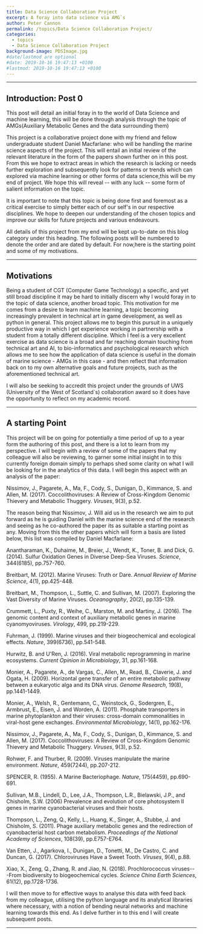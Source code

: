 ```yaml
---
title: Data Science Collaboration Project
excerpt: A foray into data science via AMG`s
author: Peter Cannon
permalink: /topics/Data Science Collaboration Project/
categories:
  - topics
  - Data Science Collaboration Project
background-image: PDSImage.jpg
#date/lastmod are optional
#date: 2019-10-16 19:47:13 +0100
#lastmod: 2019-10-16 19:47:13 +0100
---
```



<hr />

## Introduction: Post 0

This post will detail an initial foray in to the world of Data Science and machine learning,
this will be done through analysis through the topic of AMGs(Auxiliary Metabolic Genes and the data surrounding them)

This project is a collaborative project done with my friend and fellow undergraduate student Daniel Macfarlane: who 
will be handling the marine science aspects of the project. This will entail an initial review of the relevant
literature in the form of the papers shown further on in this post. From this we hope to extract areas in which the 
research is lacking or needs further exploration and subsequently look for patterns or trends which can explored via
machine learning or other forms of data science,this will be my end of project. We hope this will reveal -- with any
luck -- some form of salient information on the topic.

It is important to note that this topic is being done first and foremost as a critical exercise to simply better each
of our self's in our respective disciplines. We hope to deepen our understanding of the chosen topics and improve our
skills for future projects and various endeavours.  

All details of this project from my end will be kept up-to-date on this blog category under this heading. The following
posts will be numbered to denote the order and are dated by default. For now,here is the starting point and some of my
motivations.

<hr />

## Motivations

Being a student of CGT (Computer Game Technology) a specific, and yet still broad discipline it may be hard to initially 
discern why I would foray in to the topic of data science, another broad topic. This motivation for me comes from a desire
to learn machine learning, a topic becoming increasingly prevalent in technical art in game development, as well as python 
in general. This project allows me to begin this pursuit in a uniquely productive way in which I get experience working in 
partnership with a student from a totally different discipline. Which I feel is a very excellent exercise as data science 
is a broad and far reaching domain touching from technical art and AI, to bio-informatics and psychological research which 
allows me to see how the application of data science is useful in the domain of marine science - AMGs in this case - and
then reflect that information back on to my own alternative goals and future projects, such as the aforementioned technical art.

I will also be seeking to accredit this project under the grounds of UWS (University of the West of Scotland`s)
collaboration award so it does have the opportunity to reflect on my academic record.

<hr />

## A starting Point

This project will be on going for potentially a time period of up to a year form the authoring of this post, and there is a lot to
learn from my perspective. I will begin with a review of some of the papers that my colleague will also be reviewing, to garner some
initial insight in to this currently foreign domain simply to perhaps shed some clarity on what I will be looking for in the analytics
of this data. I will begin this aspect with an analysis of the paper:

Nissimov, J., Pagarete, A., Ma, F., Cody, S., Dunigan, D., Kimmance, S. and Allen, M. (2017).
Coccolithoviruses: A Review of Cross-Kingdom Genomic Thievery and Metabolic Thuggery. *Viruses*, 9(3), p.52.

The reason being that Nissimov, J. Will aid us in the research we aim to put forward as he is guiding Daniel with the marine science end
of the research and seeing as he co-authored the paper its as suitable a starting point as any. Moving from this the other papers which 
will form a basis are listed below, this list was compiled by Daniel Macfarlane:

Anantharaman, K., Duhaime, M., Breier, J., Wendt, K., Toner, B. and Dick, G. (2014). Sulfur Oxidation Genes
in Diverse Deep-Sea Viruses. *Science*, 344(6185), pp.757-760.

Breitbart, M. (2012). Marine Viruses: Truth or Dare. *Annual Review of Marine Science*, 4(1), pp.425-448.

Breitbart, M., Thompson, L., Suttle, C. and Sullivan, M. (2007). Exploring the Vast Diversity of Marine Viruses.
*Oceanography*, 20(2), pp.135-139.

Crummett, L., Puxty, R., Weihe, C., Marston, M. and Martiny, J. (2016). The genomic content and context of auxiliary
metabolic genes in marine cyanomyoviruses. *Virology*, 499, pp.219-229.

Fuhrman, J. (1999). Marine viruses and their biogeochemical and ecological effects. *Nature*, 399(6736), pp.541-548.

Hurwitz, B. and U'Ren, J. (2016). Viral metabolic reprogramming in marine ecosystems. *Current Opinion in Microbiology*, 31, pp.161-168.

Monier, A., Pagarete, A., de Vargas, C., Allen, M., Read, B., Claverie, J. and Ogata, H. (2009). Horizontal gene transfer
of an entire metabolic pathway between a eukaryotic alga and its DNA virus. *Genome Research*, 19(8), pp.1441-1449.

Monier, A., Welsh, R., Gentemann, C., Weinstock, G., Sodergren, E., Armbrust, E., Eisen, J. and Worden, A. (2011). Phosphate 
transporters in marine phytoplankton and their viruses: cross-domain commonalities in viral-host gene exchanges. *Environmental 
Microbiology*, 14(1), pp.162-176.

Nissimov, J., Pagarete, A., Ma, F., Cody, S., Dunigan, D., Kimmance, S. and Allen, M. (2017). Coccolithoviruses: A Review of
Cross-Kingdom Genomic Thievery and Metabolic Thuggery. *Viruses*, 9(3), p.52.

Rohwer, F. and Thurber, R. (2009). Viruses manipulate the marine environment. *Nature*, 459(7244), pp.207-212.

SPENCER, R. (1955). A Marine Bacteriophage. *Nature*, 175(4459), pp.690-691.

Sullivan, M.B., Lindell, D., Lee, J.A., Thompson, L.R., Bielawski, J.P., and Chisholm, S.W. (2006) Prevalence and 
evolution of core photosystem II genes in marine cyanobacterial viruses and their hosts.

Thompson, L., Zeng, Q., Kelly, L., Huang, K., Singer, A., Stubbe, J. and Chisholm, S. (2011). Phage auxiliary 
metabolic genes and the redirection of cyanobacterial host carbon metabolism. *Proceedings of the National Academy of Sciences*, 108(39), pp.E757-E764.

Van Etten, J., Agarkova, I., Dunigan, D., Tonetti, M., De Castro, C. and Duncan, G. (2017). Chloroviruses Have a Sweet Tooth. *Viruses*, 9(4), p.88.

Xiao, X., Zeng, Q., Zhang, R. and Jiao, N. (2018). Prochlorococcus viruses---From biodiversity to biogeochemical 
cycles. *Science China Earth Sciences*, 61(12), pp.1728-1736.

I will then move to for effective ways to analyse this data with feed back from my colleague, utilising the python language and its analytical
libraries where necessary, with a notion of bending neural networks and machine learning towards this end. As I delve further 
in to this end I will create subsequent posts.
<hr />
